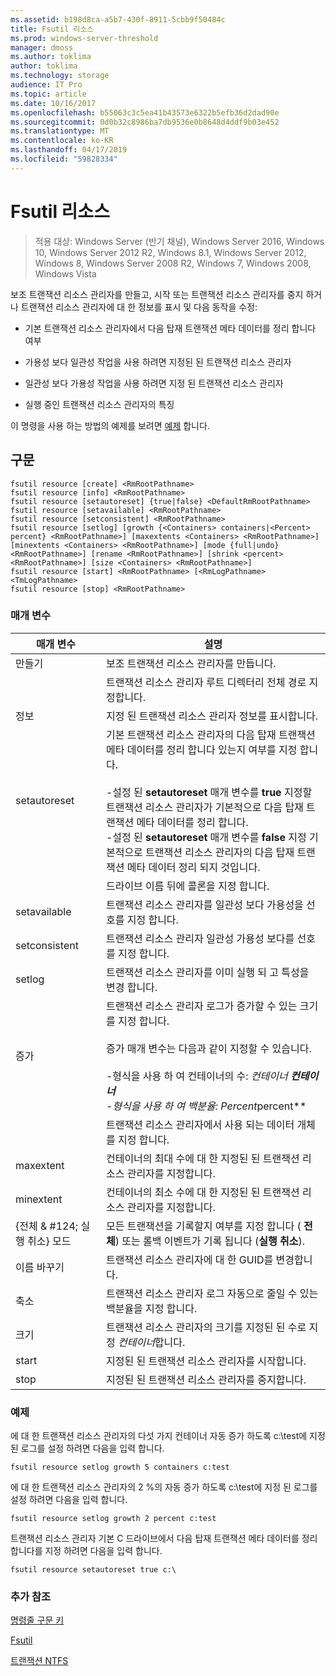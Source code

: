```yaml
---
ms.assetid: b198d8ca-a5b7-430f-8911-5cbb9f50484c
title: Fsutil 리소스
ms.prod: windows-server-threshold
manager: dmoss
ms.author: toklima
author: toklima
ms.technology: storage
audience: IT Pro
ms.topic: article
ms.date: 10/16/2017
ms.openlocfilehash: b55063c3c5ea41b43573e6322b5efb36d2dad90e
ms.sourcegitcommit: 0d0b32c8986ba7db9536e0b8648d4ddf9b03e452
ms.translationtype: MT
ms.contentlocale: ko-KR
ms.lasthandoff: 04/17/2019
ms.locfileid: "59828334"
---
```

# <a name="fsutil-resource"></a>Fsutil 리소스
>적용 대상: Windows Server (반기 채널), Windows Server 2016, Windows 10, Windows Server 2012 R2, Windows 8.1, Windows Server 2012, Windows 8, Windows Server 2008 R2, Windows 7, Windows 2008, Windows Vista

보조 트랜잭션 리소스 관리자를 만들고, 시작 또는 트랜잭션 리소스 관리자를 중지 하거나 트랜잭션 리소스 관리자에 대 한 정보를 표시 및 다음 동작을 수정:

-   기본 트랜잭션 리소스 관리자에서 다음 탑재 트랜잭션 메타 데이터를 정리 합니다 여부

-   가용성 보다 일관성 작업을 사용 하려면 지정된 된 트랜잭션 리소스 관리자

-   일관성 보다 가용성 작업을 사용 하려면 지정 된 트랜잭션 리소스 관리자

-   실행 중인 트랜잭션 리소스 관리자의 특징

이 명령을 사용 하는 방법의 예제를 보려면 [예제](#BKMK_examples) 합니다.

## <a name="syntax"></a>구문

```
fsutil resource [create] <RmRootPathname>
fsutil resource [info] <RmRootPathname>
fsutil resource [setautoreset] {true|false} <DefaultRmRootPathname>
fsutil resource [setavailable] <RmRootPathname>
fsutil resource [setconsistent] <RmRootPathname>
fsutil resource [setlog] [growth {<Containers> containers|<Percent> percent} <RmRootPathname>] [maxextents <Containers> <RmRootPathname>] [minextents <Containers> <RmRootPathname>] [mode {full|undo} <RmRootPathname>] [rename <RmRootPathname>] [shrink <percent> <RmRootPathname>] [size <Containers> <RmRootPathname>]
fsutil resource [start] <RmRootPathname> [<RmLogPathname> <TmLogPathname>
fsutil resource [stop] <RmRootPathname>

```

### <a name="parameters"></a>매개 변수

|매개 변수|설명|
|-------------|---------------|
|만들기|보조 트랜잭션 리소스 관리자를 만듭니다.|
|<RmRootPathname>|트랜잭션 리소스 관리자 루트 디렉터리 전체 경로 지정합니다.|
|정보|지정 된 트랜잭션 리소스 관리자 정보를 표시합니다.|
|setautoreset|기본 트랜잭션 리소스 관리자의 다음 탑재 트랜잭션 메타 데이터를 정리 합니다 있는지 여부를 지정 합니다.<br /><br />-설정 된 **setautoreset** 매개 변수를 **true** 지정할 트랜잭션 리소스 관리자가 기본적으로 다음 탑재 트랜잭션 메타 데이터를 정리 합니다.<br />-설정 된 **setautoreset** 매개 변수를 **false** 지정 기본적으로 트랜잭션 리소스 관리자의 다음 탑재 트랜잭션 메타 데이터 정리 되지 것입니다.|
|<DefaultRmRootPathname>|드라이브 이름 뒤에 콜론을 지정 합니다.|
|setavailable|트랜잭션 리소스 관리자를 일관성 보다 가용성을 선호를 지정 합니다.|
|setconsistent|트랜잭션 리소스 관리자 일관성 가용성 보다를 선호를 지정 합니다.|
|setlog|트랜잭션 리소스 관리자를 이미 실행 되 고 특성을 변경 합니다.|
|증가|트랜잭션 리소스 관리자 로그가 증가할 수 있는 크기를 지정 합니다.<br /><br />증가 매개 변수는 다음과 같이 지정할 수 있습니다.<br /><br />-형식을 사용 하 여 컨테이너의 수: *컨테이너 ***컨테이너**<br />-형식을 사용 하 여 백분율: *Percent***percent**|
|<containers>|트랜잭션 리소스 관리자에서 사용 되는 데이터 개체를 지정 합니다.|
|maxextent|컨테이너의 최대 수에 대 한 지정된 된 트랜잭션 리소스 관리자를 지정합니다.|
|minextent|컨테이너의 최소 수에 대 한 지정된 된 트랜잭션 리소스 관리자를 지정합니다.|
|{전체 & #124; 실행 취소} 모드|모든 트랜잭션을 기록할지 여부를 지정 합니다 ( **전체**) 또는 롤백 이벤트가 기록 됩니다 (**실행 취소**).|
|이름 바꾸기|트랜잭션 리소스 관리자에 대 한 GUID를 변경합니다.|
|축소|트랜잭션 리소스 관리자 로그 자동으로 줄일 수 있는 백분율을 지정 합니다.|
|크기|트랜잭션 리소스 관리자의 크기를 지정된 된 수로 지정 *컨테이너*합니다.|
|start|지정된 된 트랜잭션 리소스 관리자를 시작합니다.|
|stop|지정된 된 트랜잭션 리소스 관리자를 중지합니다.|

### <a name="BKMK_examples"></a>예제
에 대 한 트랜잭션 리소스 관리자의 다섯 가지 컨테이너 자동 증가 하도록 c:\test에 지정 된 로그를 설정 하려면 다음을 입력 합니다.

```
fsutil resource setlog growth 5 containers c:test
```

에 대 한 트랜잭션 리소스 관리자의 2 %의 자동 증가 하도록 c:\test에 지정 된 로그를 설정 하려면 다음을 입력 합니다.

```
fsutil resource setlog growth 2 percent c:test
```

트랜잭션 리소스 관리자 기본 C 드라이브에서 다음 탑재 트랜잭션 메타 데이터를 정리 합니다를 지정 하려면 다음을 입력 합니다.

```
fsutil resource setautoreset true c:\  
```

### <a name="additional-references"></a>추가 참조
[명령줄 구문 키](Command-Line-Syntax-Key.md)

[Fsutil](Fsutil.md)

[트랜잭션 NTFS](https://go.microsoft.com/fwlink/?LinkID=165402)


